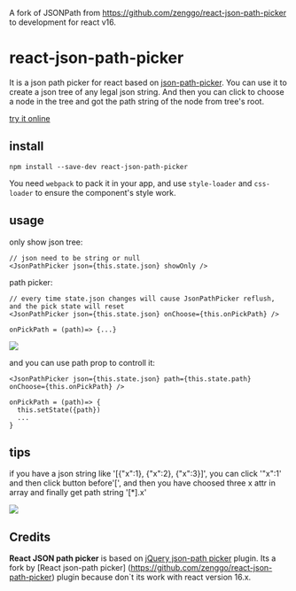 A fork of JSONPath from https://github.com/zenggo/react-json-path-picker to development for react v16.

# react-json-path-picker
It is a json path picker for react based on [json-path-picker](https://github.com/piotros/json-path-picker).
You can use it to create a json tree of any legal json string. And then you can click to choose a node in the tree and got the path string of the node from tree's root.

[try it online](https://zenggo.github.io/react-json-path-picker/)

## install
`npm install --save-dev react-json-path-picker`

You need `webpack` to pack it in your app, and use `style-loader` and `css-loader` to ensure the component's style work.

## usage
only show json tree:
```
// json need to be string or null
<JsonPathPicker json={this.state.json} showOnly />
```

path picker:
```
// every time state.json changes will cause JsonPathPicker reflush, and the pick state will reset
<JsonPathPicker json={this.state.json} onChoose={this.onPickPath} />

onPickPath = (path)=> {...}
```

![](https://github.com/zenggo/react-json-path-picker/blob/master/pic/1.png?raw=true)

and you can use path prop to controll it:
```
<JsonPathPicker json={this.state.json} path={this.state.path} onChoose={this.onPickPath} />

onPickPath = (path)=> {
  this.setState({path})
  ...
}
```

## tips
if you have a json string like '[{"x":1}, {"x":2}, {"x":3}]', you can click '"x":1' and then click button before'[', and then you have choosed three x attr in array and finally get path string '[*].x'

![](https://github.com/zenggo/react-json-path-picker/blob/master/pic/2.png?raw=true)


## Credits

**React JSON path picker** is based on [jQuery json-path picker](https://github.com/piotros/json-path-picker) plugin.
Its a fork by [React json-path picker] (https://github.com/zenggo/react-json-path-picker) plugin because don`t its work with react version 16.x.


